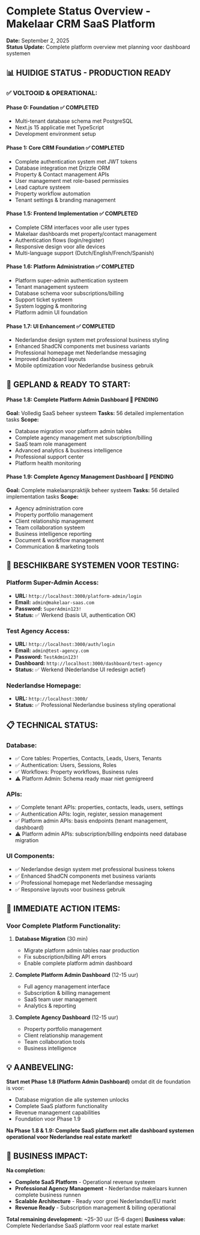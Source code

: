 # Complete Status Overview - Makelaar CRM SaaS Platform

**Date:** September 2, 2025  
**Status Update:** Complete platform overview met planning voor dashboard systemen  

## 📊 **HUIDIGE STATUS - PRODUCTION READY**

### ✅ **VOLTOOID & OPERATIONAL:**

#### **Phase 0: Foundation** ✅ COMPLETED
- Multi-tenant database schema met PostgreSQL
- Next.js 15 applicatie met TypeScript
- Development environment setup

#### **Phase 1: Core CRM Foundation** ✅ COMPLETED  
- Complete authentication system met JWT tokens
- Database integration met Drizzle ORM
- Property & Contact management APIs
- User management met role-based permissies
- Lead capture systeem
- Property workflow automation
- Tenant settings & branding management

#### **Phase 1.5: Frontend Implementation** ✅ COMPLETED
- Complete CRM interfaces voor alle user types
- Makelaar dashboards met property/contact management
- Authentication flows (login/register)
- Responsive design voor alle devices
- Multi-language support (Dutch/English/French/Spanish)

#### **Phase 1.6: Platform Administration** ✅ COMPLETED
- Platform super-admin authentication systeem
- Tenant management systeem
- Database schema voor subscriptions/billing
- Support ticket systeem
- System logging & monitoring
- Platform admin UI foundation

#### **Phase 1.7: UI Enhancement** ✅ COMPLETED
- Nederlandse design system met professional business styling
- Enhanced ShadCN components met business variants
- Professional homepage met Nederlandse messaging
- Improved dashboard layouts
- Mobile optimization voor Nederlandse business gebruik

## 🚧 **GEPLAND & READY TO START:**

#### **Phase 1.8: Complete Platform Admin Dashboard** 🚧 PENDING
**Goal:** Volledig SaaS beheer systeem
**Tasks:** 56 detailed implementation tasks
**Scope:** 
- Database migration voor platform admin tables
- Complete agency management met subscription/billing
- SaaS team role management
- Advanced analytics & business intelligence
- Professional support center
- Platform health monitoring

#### **Phase 1.9: Complete Agency Management Dashboard** 🚧 PENDING  
**Goal:** Complete makelaarspraktijk beheer systeem
**Tasks:** 56 detailed implementation tasks
**Scope:**
- Agency administration core
- Property portfolio management
- Client relationship management
- Team collaboration systeem
- Business intelligence reporting
- Document & workflow management
- Communication & marketing tools

## 🎯 **BESCHIKBARE SYSTEMEN VOOR TESTING:**

### **Platform Super-Admin Access:**
- **URL:** `http://localhost:3000/platform-admin/login`
- **Email:** `admin@makelaar-saas.com`
- **Password:** `SuperAdmin123!`
- **Status:** ✅ Werkend (basis UI, authentication OK)

### **Test Agency Access:**
- **URL:** `http://localhost:3000/auth/login`
- **Email:** `admin@test-agency.com`  
- **Password:** `TestAdmin123!`
- **Dashboard:** `http://localhost:3000/dashboard/test-agency`
- **Status:** ✅ Werkend (Nederlandse UI redesign actief)

### **Nederlandse Homepage:**
- **URL:** `http://localhost:3000/`
- **Status:** ✅ Professional Nederlandse business styling operational

## 📋 **TECHNICAL STATUS:**

### **Database:**
- ✅ Core tables: Properties, Contacts, Leads, Users, Tenants
- ✅ Authentication: Users, Sessions, Roles
- ✅ Workflows: Property workflows, Business rules
- ⚠️ Platform Admin: Schema ready maar niet gemigreerd

### **APIs:**
- ✅ Complete tenant APIs: properties, contacts, leads, users, settings
- ✅ Authentication APIs: login, register, session management
- ✅ Platform admin APIs: basis endpoints (tenant management, dashboard)
- ⚠️ Platform admin APIs: subscription/billing endpoints need database migration

### **UI Components:**
- ✅ Nederlandse design system met professional business tokens
- ✅ Enhanced ShadCN components met business variants
- ✅ Professional homepage met Nederlandse messaging
- ✅ Responsive layouts voor business gebruik

## 🔄 **IMMEDIATE ACTION ITEMS:**

### **Voor Complete Platform Functionality:**

1. **Database Migration** (30 min)
   - Migrate platform admin tables naar production
   - Fix subscription/billing API errors
   - Enable complete platform admin dashboard

2. **Complete Platform Admin Dashboard** (12-15 uur)
   - Full agency management interface
   - Subscription & billing management
   - SaaS team user management
   - Analytics & reporting

3. **Complete Agency Dashboard** (12-15 uur)  
   - Property portfolio management
   - Client relationship management
   - Team collaboration tools
   - Business intelligence

## 💡 **AANBEVELING:**

**Start met Phase 1.8 (Platform Admin Dashboard)** omdat dit de foundation is voor:
- Database migration die alle systemen unlocks
- Complete SaaS platform functionality
- Revenue management capabilities
- Foundation voor Phase 1.9

**Na Phase 1.8 & 1.9: Complete SaaS platform met alle dashboard systemen operational voor Nederlandse real estate market!**

## 🎯 **BUSINESS IMPACT:**

**Na completion:** 
- **Complete SaaS Platform** - Operational revenue systeem
- **Professional Agency Management** - Nederlandse makelaars kunnen complete business runnen
- **Scalable Architecture** - Ready voor groei Nederlandse/EU markt
- **Revenue Ready** - Subscription management & billing operational

**Total remaining development:** ~25-30 uur (5-6 dagen)
**Business value:** Complete Nederlandse SaaS platform voor real estate market